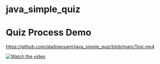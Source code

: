 # java_simple_quiz

# Quiz Process Demo
https://github.com/aladnansami/java_simple_quiz/blob/main/Test.mp4

[![Watch the video](https://i.imgur.com/vKb2F1B.png)](https://screenrec.com/share/8bNaq0UCYf)
